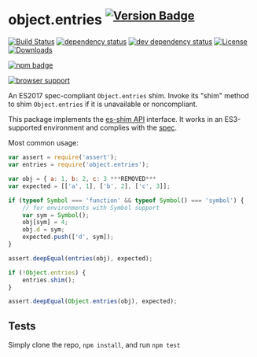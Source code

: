 # object.entries <sup>[![Version Badge][npm-version-svg]][package-url]</sup>

[![Build Status][travis-svg]][travis-url]
[![dependency status][deps-svg]][deps-url]
[![dev dependency status][dev-deps-svg]][dev-deps-url]
[![License][license-image]][license-url]
[![Downloads][downloads-image]][downloads-url]

[![npm badge][npm-badge-png]][package-url]

[![browser support][testling-svg]][testling-url]

An ES2017 spec-compliant `Object.entries` shim. Invoke its "shim" method to shim `Object.entries` if it is unavailable or noncompliant.

This package implements the [es-shim API](https://github.com/es-shims/api) interface. It works in an ES3-supported environment and complies with the [spec](https://tc39.github.io/ecma262/#sec-object.entries).

Most common usage:
```js
var assert = require('assert');
var entries = require('object.entries');

var obj = { a: 1, b: 2, c: 3 ***REMOVED***
var expected = [['a', 1], ['b', 2], ['c', 3]];

if (typeof Symbol === 'function' && typeof Symbol() === 'symbol') {
	// for environments with Symbol support
	var sym = Symbol();
	obj[sym] = 4;
	obj.d = sym;
	expected.push(['d', sym]);
}

assert.deepEqual(entries(obj), expected);

if (!Object.entries) {
	entries.shim();
}

assert.deepEqual(Object.entries(obj), expected);
```

## Tests
Simply clone the repo, `npm install`, and run `npm test`

[package-url]: https://npmjs.com/package/object.entries
[npm-version-svg]: http://versionbadg.es/es-shims/Object.entries.svg
[travis-svg]: https://travis-ci.org/es-shims/Object.entries.svg
[travis-url]: https://travis-ci.org/es-shims/Object.entries
[deps-svg]: https://david-dm.org/es-shims/Object.entries.svg
[deps-url]: https://david-dm.org/es-shims/Object.entries
[dev-deps-svg]: https://david-dm.org/es-shims/Object.entries/dev-status.svg
[dev-deps-url]: https://david-dm.org/es-shims/Object.entries#info=devDependencies
[testling-svg]: https://ci.testling.com/es-shims/Object.entries.png
[testling-url]: https://ci.testling.com/es-shims/Object.entries
[npm-badge-png]: https://nodei.co/npm/object.entries.png?downloads=true&stars=true
[license-image]: http://img.shields.io/npm/l/object.entries.svg
[license-url]: LICENSE
[downloads-image]: http://img.shields.io/npm/dm/object.entries.svg
[downloads-url]: http://npm-stat.com/charts.html?package=object.entries
